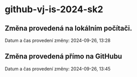 # github-vj-is-2024-sk2


## Změna provedená na lokálním počítači.
Datum a čas provedení změny: 2024-09-26, 13:28

## Změna provedená přímo na GitHubu
Datum a čas provedení změny: 2024-09-26, 13:45




